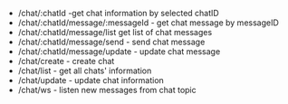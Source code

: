 - /chat/:chatId -get chat information by selected chatID
- /chat/:chatId/message/:messageId - get chat message by messageID
- /chat/:chatId/message/list get list of chat messages
- /chat/:chatId/message/send - send chat message
- /chat/:chatId/message/update - update chat message
- /chat/create - create chat
- /chat/list - get all chats' information
- /chat/update - update chat information
- /chat/ws - listen new messages from chat topic